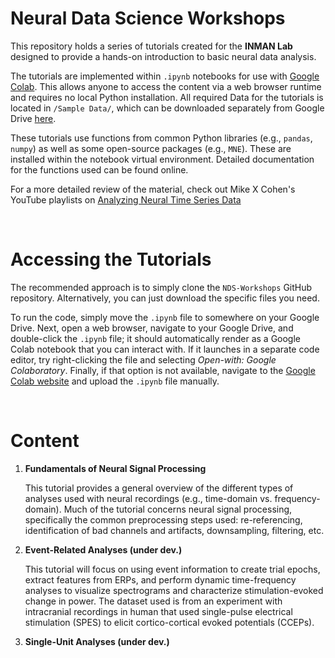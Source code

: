 # Neural Data Science Workshops

This repository holds a series of tutorials created for the **INMAN Lab** designed to provide a hands-on introduction to basic neural data analysis. 

The tutorials are implemented within `.ipynb` notebooks for use with [Google Colab](https://colab.google). This allows anyone to access the content via a web browser runtime and requires no local Python installation. All required Data for the tutorials is located in `/Sample Data/`, which can be downloaded separately from Google Drive [here]((https://drive.google.com/drive/folders/1ApD9cu3gtnUNT-zSg6OzQBV8wKWnUoep?usp=sharing)).

These tutorials use functions from common Python libraries (e.g., `pandas`, `numpy`) as well as some open-source packages (e.g., `MNE`). These are installed within the notebook virtual environment. Detailed documentation for the functions used can be found online.

For a more detailed review of the material, check out Mike X Cohen's YouTube playlists on [Analyzing Neural Time Series Data](https://www.youtube.com/channel/UCUR_LsXk7IYyueSnXcNextQ)

<br>

# Accessing the Tutorials

The recommended approach is to simply clone the `NDS-Workshops` GitHub repository. Alternatively, you can just download the specific files you need.  

To run the code, simply move the `.ipynb` file to somewhere on your Google Drive. Next, open a web browser, navigate to your Google Drive, and double-click the `.ipynb` file; it should automatically render as a Google Colab notebook that you can interact with. If it launches in a separate code editor, try right-clicking the file and selecting *Open-with: Google Colaboratory*. Finally, if that option is not available, navigate to the [Google Colab website](https://colab.research.google.com) and upload the `.ipynb` file manually.

<br>

# Content

1. **Fundamentals of Neural Signal Processing**

    This tutorial provides a general overview of the different types of analyses used with neural recordings (e.g., time-domain vs. frequency-domain). Much of the tutorial concerns neural signal processing, specifically the common preprocessing steps used: re-referencing, identification of bad channels and artifacts, downsampling, filtering, etc.

2. **Event-Related Analyses (under dev.)**

    This tutorial will focus on using event information to create trial epochs, extract features from ERPs, and perform dynamic time-frequency analyses to visualize spectrograms and characterize stimulation-evoked change in power. The dataset used is from an experiment with intracranial recordings in human that used single-pulse electrical stimulation (SPES) to elicit cortico-cortical evoked potentials (CCEPs).

3. **Single-Unit Analyses (under dev.)**